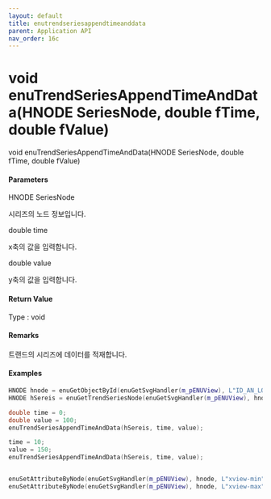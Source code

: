 ```yaml
---
layout: default
title: enutrendseriesappendtimeanddata
parent: Application API
nav_order: 16c
---
```

# void enuTrendSeriesAppendTimeAndData\(HNODE SeriesNode, double fTime, double fValue\)

void enuTrendSeriesAppendTimeAndData\(HNODE SeriesNode, double fTime, double fValue\)

#### Parameters

HNODE SeriesNode

시리즈의 노드 정보입니다.

double time

x축의 값을 입력합니다.

double value

y축의 값을 입력합니다.

#### Return Value

Type : void

#### Remarks

트랜드의 시리즈에 데이터를 적재합니다.

#### Examples

```cpp
HNODE hnode = enuGetObjectById(enuGetSvgHandler(m_pENUView), L"ID_AN_LONGSTRIP");
HNODE hSereis = enuGetTrendSeriesNode(enuGetSvgHandler(m_pENUView), hnode, L"Series1");

double time = 0;
double value = 100;
enuTrendSeriesAppendTimeAndData(hSereis, time, value);

time = 10;
value = 150;
enuTrendSeriesAppendTimeAndData(hSereis, time, value);


enuSetAttributeByNode(enuGetSvgHandler(m_pENUView), hnode, L"xview-min", L"0");
enuSetAttributeByNode(enuGetSvgHandler(m_pENUView), hnode, L"xview-max", L"300");
```



